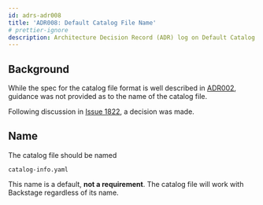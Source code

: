 ```yaml
---
id: adrs-adr008
title: 'ADR008: Default Catalog File Name'
# prettier-ignore
description: Architecture Decision Record (ADR) log on Default Catalog File Name
---
```


## Background

While the spec for the catalog file format is well described in
[ADR002](./adr002-default-catalog-file-format.md), guidance was not provided as
to the name of the catalog file.

Following discussion in
[Issue 1822](https://github.com/backstage/backstage/pull/1822#pullrequestreview-461253670),
a decision was made.

## Name

The catalog file should be named

```shell
catalog-info.yaml
```

This name is a default, **not a requirement**. The catalog file will work with
Backstage regardless of its name.
